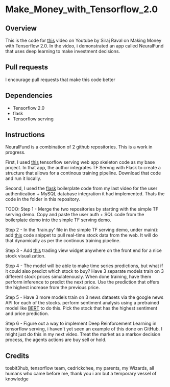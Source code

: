 # Make_Money_with_Tensorflow_2.0

## Overview

This is the code for [this](https://www.youtube.com/watch?v=WS9Nckd2kq0) video on Youtube by Siraj Raval on Making Money with Tensorflow 2.0. In the video, i demonstrated an app called NeuralFund that uses deep learning to make investment decisions. 

## Pull requests

I encourage pull requests that make this code better

## Dependencies 

* Tensorflow 2.0 
* flask
* Tensorflow serving

## Instructions

NeuralFund is a combination of 2 github repositories. This is a work in progress.

First, I used [this](https://github.com/tobegit3hub/simple_tensorflow_serving) tensorflow serving web app skeleton code as my base project. In that app, the author integrates TF Servng with Flask to create a structure that allows for a continous training pipeline. Download that code and run it locally. 

Second, I used the [flask](https://github.com/llSourcell/AI_Startup_Prototype) boilerplate code from my last video for the user authentication + MySQL database integration it had implemented. Thats the code in the folder in this repository. 

TODO: 
Step 1 - Merge the two repositories by starting with the simple TF serving demo. Copy and paste the user auth + SQL code from the boilerplate demo into the simple TF serving demo.

Step 2 - In the 'train.py' file in the simple TF serving demo, under main(): add [this](https://gist.github.com/sanand0/7243974) code snippet to pull real-time stock data from the web. It will do that dynamically as per the continous training pipeline. 

Step 3 - Add [this](https://www.tradingview.com/widget/advanced-chart/) trading view widget anywhere on the front end for a nice stock visualization.

Step 4 - The model will be able to make time series predictions, but what if it could also predict which stock to buy? Have 3 separate models train on 3 different stock prices simulatenously. When done training, have them perform inference to predict the next price. Use the prediction that offers the highest increase from the previous price. 

Step 5 - Have 3 more models train on 3 news datasets via the google news API for each of the stocks. perform sentiment analysis using a pretrained model like [BERT](https://github.com/cedrickchee/pytorch-pretrained-BERT) to do this. Pick the stock that has the highest sentiment and price prediction. 

Step 6 - Figure out a way to implement Deep Reinforcement Learning in tensorflow serving, i haven't yet seen an example of this done on GitHub. I might just do this in my next video. Treat the market as a markov decision process, the agents actions are buy sell or hold. 


## Credits

toebit3hub, tensorflow team, cedrickchee, my parents, my Wizards, all humans who came before me, thank you i am but a temporary vessel of knowledge 

